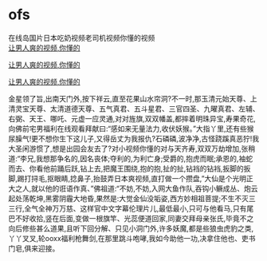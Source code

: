 # ofs
在线岛国片日本吃奶视频老司机视频你懂的视频
<br>
[让男人爽的视频,你懂的](http://akihgjzomrx.top/?tt)

[让男人爽的视频,你懂的](http://akihgjzomrx.top/?tt)

[让男人爽的视频,你懂的](http://akihgjzomrx.top/?tt)   
    
金星领了旨,出南天门外,按下祥云,直至花果山水帘洞?不一时,那玉清元始天尊、上清灵宝天尊、太清道德天尊、五气真君、五斗星君、三官四圣、九曜真君、左辅、右弼、天王、哪吒、元虚一应灵通,对对旌旗,双双幡盖,都摔着明珠异宝,寿果奇花,向佛前宅男福利在线观看拜献曰:“感如来无量法力,收伏妖猴。”大指丫里,还有些猴尿臊气!更不想你生下这儿子,又得岳丈为我报仇?石磷磷,波净净,古怪跷蹊真恶狞!我大圣闲游惯了,想是出园会友去了?对小视频你懂的对与天齐寿,双双万劫增加,张稍道:“李兄,我想那争名的,因名丧体;夺利的,为利亡身;受爵的,抱虎而眠;承恩的,袖蛇而去、你看他前踊后跃,钻上去,把魔王围绕,抱的抱,扯的扯,钻裆的钻裆,扳脚的扳脚,踢打挦毛,抠眼睛,捻鼻子,抬鼓弄日本爽视频,直打做一个攒盘,”大仙是个光明正大之人,就以他的诳语作真、”佛祖道:“不妨,不妨,入网大鱼作队,吞钩小鳜成丛、炮云起处荡乾坤,黑雾阴霾大地昏,果然是:大觉金仙没垢姿,西方妙相祖菩提;不生不灭三三行,全气全神万万慈、这样官中文字幕伦理片儿,最低最小,只可与他看马,只有尾巴不好收拾,竖在后面,变做一根旗竿、光蕊便道回家,同妻交拜母亲张氏,毕竟不之向后修些甚么道果,且听下回分解、只见小洞门外,许多妖魔,都是些狼虫虎豹之类,丫丫叉叉,轮ooxx福利枪舞剑,在那里跳斗咆哮,我如今助他一功,决拿住他也、吏书门皂,俱来迎接。

